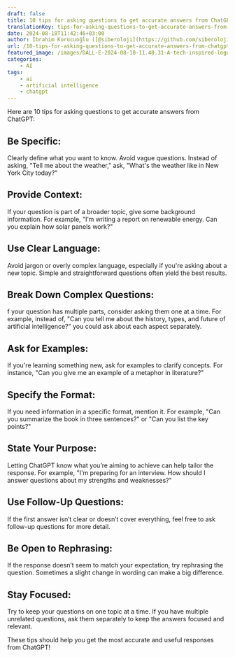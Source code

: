```yaml
---
draft: false
title: 10 tips for asking questions to get accurate answers from ChatGPT
translationKey: tips-for-asking-questions-to-get-accurate-answers-from-chatgpt
date: 2024-08-18T11:42:46+03:00
author: İbrahim Korucuoğlu ([@siberoloji](https://github.com/siberoloji))
url: /10-tips-for-asking-questions-to-get-accurate-answers-from-chatgpt/
featured_image: /images/DALL·E-2024-08-18-11.40.31-A-tech-inspired-logo-for-ChatGPT-with-the-text-prominently-displayed.-The-design-should-incorporate-AI-related-imagery-such-as-abstract-digital-bra.webp
categories:
    - AI
tags:
    - ai
    - artificial intelligence
    - chatgpt
---
```



Here are 10 tips for asking questions to get accurate answers from ChatGPT:

## **Be Specific:**

Clearly define what you want to know. Avoid vague questions. Instead of asking, "Tell me about the weather," ask, "What's the weather like in New York City today?"

## **Provide Context:**

If your question is part of a broader topic, give some background information. For example, "I’m writing a report on renewable energy. Can you explain how solar panels work?"

## **Use Clear Language:**

Avoid jargon or overly complex language, especially if you're asking about a new topic. Simple and straightforward questions often yield the best results.

## **Break Down Complex Questions:**

f your question has multiple parts, consider asking them one at a time. For example, instead of, "Can you tell me about the history, types, and future of artificial intelligence?" you could ask about each aspect separately.

## **Ask for Examples:**

If you're learning something new, ask for examples to clarify concepts. For instance, "Can you give me an example of a metaphor in literature?"

## **Specify the Format:**

If you need information in a specific format, mention it. For example, "Can you summarize the book in three sentences?" or "Can you list the key points?"

## **State Your Purpose:**

Letting ChatGPT know what you’re aiming to achieve can help tailor the response. For example, "I'm preparing for an interview. How should I answer questions about my strengths and weaknesses?"

## **Use Follow-Up Questions:**

If the first answer isn’t clear or doesn’t cover everything, feel free to ask follow-up questions for more detail.

## **Be Open to Rephrasing:**

If the response doesn’t seem to match your expectation, try rephrasing the question. Sometimes a slight change in wording can make a big difference.

## **Stay Focused:**

Try to keep your questions on one topic at a time. If you have multiple unrelated questions, ask them separately to keep the answers focused and relevant.

These tips should help you get the most accurate and useful responses from ChatGPT!
